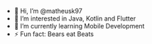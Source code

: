 - 👋 Hi, I’m @matheusk97
- 👀 I’m interested in Java, Kotlin and Flutter
- 🌱 I’m currently learning Mobile Development
- ⚡ Fun fact: Bears eat Beats

<!---
matheusk97/matheusk97 is a ✨ special ✨ repository because its `README.md` (this file) appears on your GitHub profile.
You can click the Preview link to take a look at your changes.
--->
